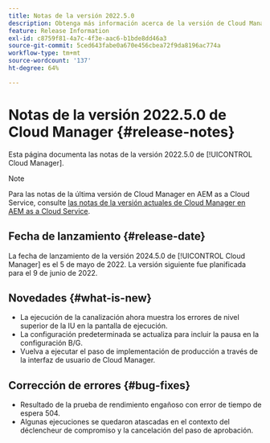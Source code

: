 ```yaml
---
title: Notas de la versión 2022.5.0
description: Obtenga más información acerca de la versión de Cloud Manager 2022.5.0.
feature: Release Information
exl-id: c8759f81-4a7c-4f3e-aac6-b1bde8dd46a3
source-git-commit: 5ced643fabe0a670e456cbea72f9da8196ac774a
workflow-type: tm+mt
source-wordcount: '137'
ht-degree: 64%

---
```


# Notas de la versión 2022.5.0 de Cloud Manager {#release-notes}

Esta página documenta las notas de la versión 2022.5.0 de [!UICONTROL Cloud Manager].

>[!NOTE]
>
>Para las notas de la última versión de Cloud Manager en AEM as a Cloud Service, consulte [las notas de la versión actuales de Cloud Manager en AEM as a Cloud Service](https://experienceleague.adobe.com/es/docs/experience-manager-cloud-service/content/release-notes/cloud-manager/current).

## Fecha de lanzamiento {#release-date}

La fecha de lanzamiento de la versión 2024.5.0 de [!UICONTROL Cloud Manager] es el 5 de mayo de 2022. La versión siguiente fue planificada para el 9 de junio de 2022.

## Novedades {#what-is-new}

* La ejecución de la canalización ahora muestra los errores de nivel superior de la IU en la pantalla de ejecución.
* La configuración predeterminada se actualiza para incluir la pausa en la configuración B/G.
* Vuelva a ejecutar el paso de implementación de producción a través de la interfaz de usuario de Cloud Manager.

## Corrección de errores {#bug-fixes}

* Resultado de la prueba de rendimiento engañoso con error de tiempo de espera 504.
* Algunas ejecuciones se quedaron atascadas en el contexto del déclencheur de compromiso y la cancelación del paso de aprobación.

